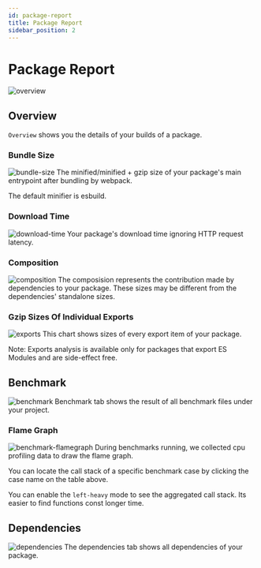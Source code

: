 ```yaml
---
id: package-report
title: Package Report
sidebar_position: 2
---
```


# Package Report

![overview](/package/overview.png)

## Overview

`Overview` shows you the details of your builds of a package.

### Bundle Size

![bundle-size](/package/bundle-size.png)
The minified/minified + gzip size of your package's main entrypoint after bundling by webpack.

The default minifier is esbuild.

### Download Time

![download-time](/package/download-time.png)
Your package's download time ignoring HTTP request latency.

### Composition

![composition](/package/composition.png)
The composision represents the contribution made by dependencies to your package. These sizes may be different from the dependencies' standalone sizes.

### Gzip Sizes Of Individual Exports

![exports](/package/exports.png)
This chart shows sizes of every export item of your package.

Note: Exports analysis is available only for packages that export ES Modules and are side-effect free.

## Benchmark

![benchmark](/package/benchmark.png)
Benchmark tab shows the result of all benchmark files under your project.

### Flame Graph

![benchmark-flamegraph](/package/benchmark-flamegraph.png)
During benchmarks running, we collected cpu profiling data to draw the flame graph.

You can locate the call stack of a specific benchmark case by clicking the case name on the table above.

You can enable the `left-heavy` mode to see the aggregated call stack. Its easier to find functions const longer time.

## Dependencies

![dependencies](/package/dependencies.png)
The dependencies tab shows all dependencies of your package.
